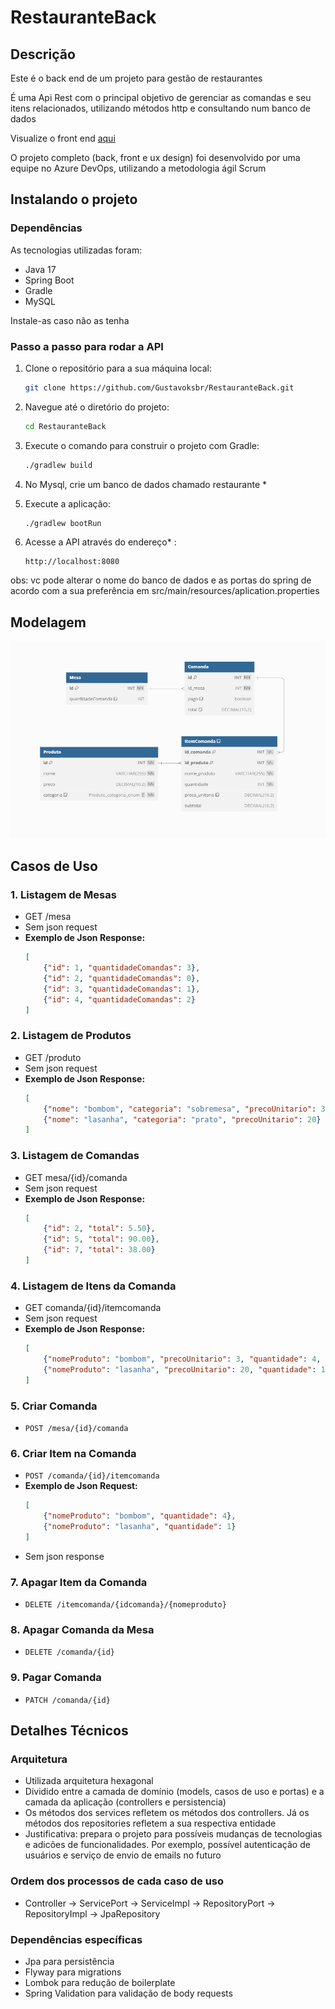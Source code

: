 # RestauranteBack




## Descrição

Este é o back end de um projeto para gestão de restaurantes

É uma Api Rest com o principal objetivo de gerenciar as comandas e seu itens relacionados, utilizando métodos http e consultando num banco de dados

Visualize o front end [aqui](https://github.com/Gustavoksbr/RestauranteFront)

O projeto completo (back, front e ux design) foi desenvolvido por uma equipe no Azure DevOps, utilizando a metodologia ágil Scrum

## Instalando o projeto

### Dependências
As tecnologias utilizadas foram:
- Java 17
- Spring Boot
- Gradle
- MySQL

Instale-as caso não as tenha


### Passo a passo para rodar a API

1. Clone o repositório para a sua máquina local:
    ```bash
    git clone https://github.com/Gustavoksbr/RestauranteBack.git
    ```

2. Navegue até o diretório do projeto:
    ```bash
    cd RestauranteBack
    ```

3. Execute o comando para construir o projeto com Gradle:
    ```bash
    ./gradlew build
    ```

4. No Mysql, crie um banco de dados chamado restaurante *

5. Execute a aplicação:
    ```bash
    ./gradlew bootRun
    ```

6. Acesse a API através do endereço* :
    ```
    http://localhost:8080
    ```
obs: vc pode alterar o nome do banco de dados e as portas do spring de acordo com a sua preferência em src/main/resources/aplication.properties

## Modelagem

![Modelagem do Banco de Dados](docs/modelagem.png)


## Casos de Uso

### 1. Listagem de Mesas

- GET /mesa
- Sem json request
- **Exemplo de Json Response:**
    ```json
    [
        {"id": 1, "quantidadeComandas": 3},
        {"id": 2, "quantidadeComandas": 0},
        {"id": 3, "quantidadeComandas": 1},
        {"id": 4, "quantidadeComandas": 2}
    ]
    ```
### 2. Listagem de Produtos


- GET /produto
- Sem json request
- **Exemplo de Json Response:**
    ```json
    [
        {"nome": "bombom", "categoria": "sobremesa", "precoUnitario": 3},
        {"nome": "lasanha", "categoria": "prato", "precoUnitario": 20}
    ]
    ```
  
### 3. Listagem de Comandas

- GET mesa/{id}/comanda
- Sem json request
- **Exemplo de Json Response:**
    ```json
    [
        {"id": 2, "total": 5.50},
        {"id": 5, "total": 90.00},
        {"id": 7, "total": 38.00}
    ]
    ```

### 4. Listagem de Itens da Comanda


- GET comanda/{id}/itemcomanda
- Sem json request
- **Exemplo de Json Response:**
    ```json
    [
        {"nomeProduto": "bombom", "precoUnitario": 3, "quantidade": 4, "precoTotal": 12},
        {"nomeProduto": "lasanha", "precoUnitario": 20, "quantidade": 1, "precoTotal": 20}
    ]
    ```


### 5. Criar Comanda

-  `POST /mesa/{id}/comanda`

### 6. Criar Item na Comanda

- `POST /comanda/{id}/itemcomanda`
- **Exemplo de Json Request:**
    ```json
    [
        {"nomeProduto": "bombom", "quantidade": 4},
        {"nomeProduto": "lasanha", "quantidade": 1}
    ]
    ```
- Sem json response

### 7. Apagar Item da Comanda

- `DELETE /itemcomanda/{idcomanda}/{nomeproduto}`

### 8. Apagar Comanda da Mesa

- `DELETE /comanda/{id}`

### 9. Pagar Comanda

- `PATCH /comanda/{id}`

## Detalhes Técnicos

### Arquitetura

- Utilizada arquitetura hexagonal
- Dividido entre a camada de domínio (models, casos de uso e portas) e a camada da aplicação (controllers e persistencia)
- Os métodos dos services refletem os métodos dos controllers. Já os métodos dos repositories refletem a sua respectiva entidade
- Justificativa: prepara o projeto para possíveis mudanças de tecnologias e adicões de funcionalidades. Por exemplo, possível autenticação de usuários e serviço de envio de emails no futuro

### Ordem dos processos de cada caso de uso
- Controller -> ServicePort -> ServiceImpl -> RepositoryPort -> RepositoryImpl -> JpaRepository

### Dependências específicas

- Jpa para persistência
- Flyway para migrations
- Lombok para redução de boilerplate
- Spring Validation para validação de body requests
